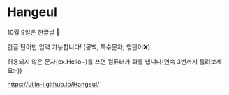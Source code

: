 # Hangeul
10월 9일은 한글날 📅

한글 단어만 입력 가능합니다! (공백, 특수문자, 영단어❌)  

허용되지 않은 문자(ex.Hello~)를 쓰면 컴퓨터가 화를 냅니다(연속 3번까지 틀려보세요:-))

https://uijin-j.github.io/Hangeul/
